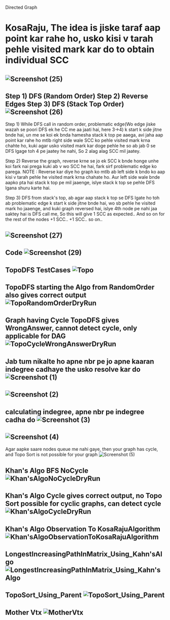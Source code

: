 Directed Graph
# KosaRaju, The idea is jiske taraf aap point kar rahe ho, usko kisi v tarah pehle visited mark kar do to obtain individual SCC

![Screenshot (25)](https://user-images.githubusercontent.com/53194167/163717628-adc71b1c-2167-4c26-b7cc-aeb7128ec008.png)
-----------------------------------------------------------------------------------------------------------------------------------------------------------------------
Step 1) DFS (Random Order)
Step 2) Reverse Edges
Step 3) DFS (Stack Top Order)
![Screenshot (26)](https://user-images.githubusercontent.com/53194167/163717629-78f411a6-42b7-437d-bc65-70e37ced803f.png)
-----------------------------------------------------------------------------------------------------------------------------------------------------------------------
Step 1)
While DFS call in random order, problematic edge(Wo edge jiske wazah se poori DFS ek he CC me aa jaati hai, here 3->4)
k start k side jitne bnde hai, un me se koi ek bnda hamesha stack k top pe aaega, avi jaha aap point kar rahe ho mtlb right side wale SCC ko pehle visited mark krna chahte ho, kuki agar usko visited mark kar doge pehle he so ab jab 0 se DFS lgage toh 4 pe jaatey he nahi, So 2 alag alag SCC mil jaatey.

Step 2)
Reverse the graph, reverse krne se jo ek SCC k bnde honge unhe koi fark nai prega kuki ab v wo SCC he hai, fark sirf problematic edge ko parega.
NOTE : Reverse kar diye ho graph ko mtlb ab left side k bndo ko aap kisi v tarah pehle he visited mark krna chahate ho.
Aur left side wale bnde aapko pta hai stack k top pe mil jaaenge, islye stack k top se pehle DFS lgana shuru karte hai.

Step 3) 
DFS from stack's top, ab agar aap stack k top se DFS lgate ho toh ab problematic edge k start k side jitne bnde hai,
wo sb pehle he visited mark ho jaaenge, and kuki graph reversed hai, islye 4th node pe nahi jaa saktey hai is DFS call me, So this will give 1 SCC as expected..
And so on for the rest of the nodes +1 SCC.. +1 SCC.. so on..

![Screenshot (27)](https://user-images.githubusercontent.com/53194167/163717630-334ba91b-11a6-45e7-902e-be96fad7c3bd.png)
------------------------------------------------------------------------------------------------------------------------------------------------------------------------------------

Code
![Screenshot (29)](https://user-images.githubusercontent.com/53194167/163717633-74f79689-164a-4270-aee7-80018562a5c8.png)
------------------------------------------------------------------------------------------------------------------------------------------------------------------------------------

TopoDFS TestCases
![Topo](https://user-images.githubusercontent.com/53194167/143677683-27bce6a8-47bf-495b-b9cb-424b62599256.PNG)
------------------------------------------------------------------------------------------------------------------------------------------------------------------------------------

TopoDFS starting the Algo from RandomOrder also gives correct output
![TopoRandomOrderDryRun](https://user-images.githubusercontent.com/53194167/143677685-d1aa70f7-1cab-4c7e-905f-9b771a477915.PNG)
------------------------------------------------------------------------------------------------------------------------------------------------------------------------------------

Graph having Cycle TopoDFS gives WrongAnswer, cannot detect cycle, only applicable for DAG
![TopoCycleWrongAnswerDryRun](https://user-images.githubusercontent.com/53194167/143677684-04407946-4c31-4cc1-ab48-42c58912872b.PNG)
------------------------------------------------------------------------------------------------------------------------------------------------------------------------------------
Jab tum nikalte ho apne nbr pe jo apne kaaran indegree cadhaye the usko resolve kar do
![Screenshot (1)](https://user-images.githubusercontent.com/53194167/164718343-01954053-73fa-4131-b506-6341428da2e9.png)
---------------------------------------------------------------------------------------------------------------------------------------------------
![Screenshot (2)](https://user-images.githubusercontent.com/53194167/164718344-54382dd6-611e-4692-aaf5-a4ec5420a5ff.png)
---------------------------------------------------------------------------------------------------------------------------------------------------
calculating indegree, apne nbr pe indegree cadha do
![Screenshot (3)](https://user-images.githubusercontent.com/53194167/164718337-8677de9c-5aa5-414a-a9f6-706075295d5a.png)
---------------------------------------------------------------------------------------------------------------------------------------------------
![Screenshot (4)](https://user-images.githubusercontent.com/53194167/164718340-e8c95dca-b71d-47a4-a46a-644d7fb4aa29.png)
---------------------------------------------------------------------------------------------------------------------------------------------------
Agar aapke saare nodes queue me nahi gaye, then your graph has cycle, and Topo Sort is not possible for your graph
![Screenshot (5)](https://user-images.githubusercontent.com/53194167/164718341-b43b08e6-cd2f-401c-8e97-b66e4fc97ff9.png)

Khan's Algo BFS NoCycle
![Khan'sAlgoNoCycleDryRun](https://user-images.githubusercontent.com/53194167/143677687-4c53e49b-4292-4686-bf72-2608be0c1a53.PNG)
------------------------------------------------------------------------------------------------------------------------------------------------------------------------------------

Khan's Algo Cycle gives correct output, no Topo Sort possible for cyclic graphs, can detect cycle
![Khan'sAlgoCycleDryRun](https://user-images.githubusercontent.com/53194167/143677686-ee124f10-f9a5-4d1b-822d-4539508fca85.PNG)
------------------------------------------------------------------------------------------------------------------------------------------------------------------------------------

Khan's Algo Observation To KosaRajuAlgorithm
![Khan'sAlgoObservationToKosaRajuAlgorithm](https://user-images.githubusercontent.com/53194167/143677681-e6621a17-ef11-4d51-8501-898447573655.PNG)
------------------------------------------------------------------------------------------------------------------------------------------------------------------------------------

LongestIncreasingPathInMatrix_Using_Kahn'sAlgo
![LongestIncreasingPathInMatrix_Using_Kahn'sAlgo](https://user-images.githubusercontent.com/53194167/148834078-b7259c26-a21a-40b6-9502-bb0d3b6ab370.PNG)
------------------------------------------------------------------------------------------------------------------------------------------------------------------------------------

TopoSort_Using_Parent
![TopoSort_Using_Parent](https://user-images.githubusercontent.com/53194167/148834082-be72312c-3b43-43b9-9176-e7692bb74c51.PNG)
------------------------------------------------------------------------------------------------------------------------------------------------------------------------------------

Mother Vtx
![MotherVtx](https://user-images.githubusercontent.com/53194167/143686691-37ef61d1-87b9-400c-8efb-7de8efcdd1da.PNG)
------------------------------------------------------------------------------------------------------------------------------------------------------------------------------------

